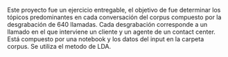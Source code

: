 
Este proyecto fue un ejercicio entregable, el objetivo de fue determinar los tópicos predominantes en cada conversación del corpus compuesto por la desgrabación de 640 llamadas. Cada desgrabación corresponde a un llamado en el que interviene un cliente y un agente de un contact center. 
Está compuesto por una notebook y los datos del input en la carpeta corpus. Se utiliza el metodo de LDA.
